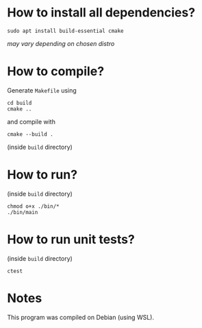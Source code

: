 # How to install all dependencies?
```console
sudo apt install build-essential cmake
```
*may vary depending on chosen distro*

# How to compile?
Generate `Makefile` using
```console
cd build
cmake ..
```
and compile with
```console
cmake --build .
```
(inside `build` directory)

# How to run?
(inside `build` directory)
```console
chmod o+x ./bin/*
./bin/main
```

# How to run unit tests?
(inside `build` directory)
```console
ctest
```

# Notes
This program was compiled on Debian (using WSL).